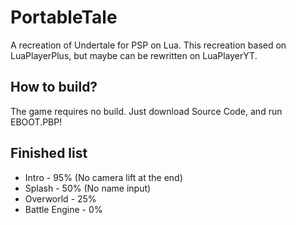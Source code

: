 # PortableTale
A recreation of Undertale for PSP on Lua.
This recreation based on LuaPlayerPlus, but maybe can be rewritten on LuaPlayerYT.

## How to build?
The game requires no build. Just download Source Code, and run EBOOT.PBP!

## Finished list
- Intro - 95% (No camera lift at the end)
- Splash - 50% (No name input)
- Overworld - 25%
- Battle Engine - 0%
